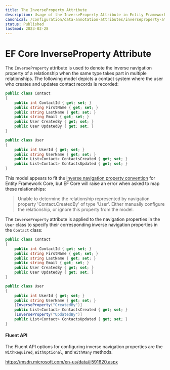 ```yaml
---
title: The InverseProperty Attribute
description: Usage of the InverseProperty Attribute in Entity Framework Core
canonical: /configuration/data-annotation-attributes/inverseproperty-attribute
status: Published
lastmod: 2023-02-28
---
```


# EF Core InverseProperty Attribute

The `InverseProperty` attribute is used to denote the inverse navigation property of a relationship when the same type takes part in multiple relationships. The following model depicts a contact system where the user who creates and updates contact records is recorded:

```csharp
public class Contact
{
    public int ContactId { get; set; }
    public string FirstName { get; set; }
    public string LastName { get; set; }
    public string Email { get; set; }
    public User CreatedBy { get; set; }
    public User UpdatedBy { get; set; }
}

public class User
{
    public int UserId { get; set; }
    public string UserName { get; set; }
    public List<Contact> ContactsCreated { get; set; }
    public List<Contact> ContactsUpdated { get; set; }
}
```
This model appears to fit the [inverse navigation property convention](/relationships/managing-one-to-many-relationships#inverse-navigation-property) for Entity Framework Core, but EF Core will raise an error when asked to map these relationships:


> Unable to determine the relationship represented by navigation property 'Contact.CreatedBy' of type 'User'. Either manually configure the relationship, or ignore this property from the model.

The `InverseProperty` attribute is applied to the navigation properties in the `User` class to specify their corresponding inverse navigation properties in the `Contact` class:

```csharp
public class Contact
{
    public int ContactId { get; set; }
    public string FirstName { get; set; }
    public string LastName { get; set; }
    public string Email { get; set; }
    public User CreatedBy { get; set; }
    public User UpdatedBy { get; set; }
}

public class User
{
    public int UserId { get; set; }
    public string UserName { get; set; }
    [InverseProperty("CreatedBy")]
    public List<Contact> ContactsCreated { get; set; }
    [InverseProperty("UpdatedBy")]
    public List<Contact> ContactsUpdated { get; set; }
}
```

#### Fluent API
The Fluent API options for configuring inverse navigation properties are the `WithRequired`, `WithOptional`, and `WithMany` methods.

https://msdn.microsoft.com/en-us/data/jj591620.aspx
